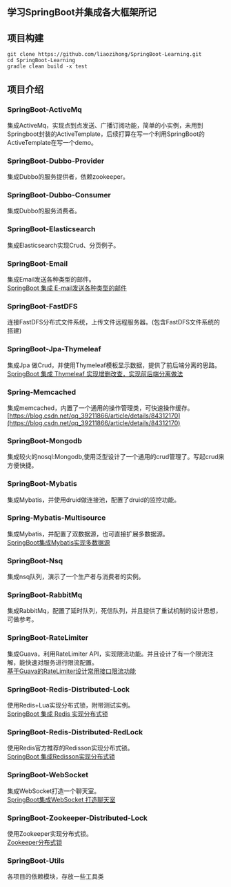 ## 学习SpringBoot并集成各大框架所记

## 项目构建
```
git clone https://github.com/liaozihong/SpringBoot-Learning.git 
cd SpringBoot-Learning
gradle clean build -x test
```
## 项目介绍

### SpringBoot-ActiveMq
集成ActiveMq，实现点到点发送、广播订阅功能，简单的小实例，未用到Springboot封装的ActiveTemplate，后续打算在写一个利用SpringBoot的ActiveTemplate在写一个demo。  

### SpringBoot-Dubbo-Provider
集成Dubbo的服务提供者，依赖zookeeper。  

### SpringBoot-Dubbo-Consumer
集成Dubbo的服务消费者。

### SpringBoot-Elasticsearch
集成Elasticsearch实现Crud、分页例子。  

### SpringBoot-Email
集成Email发送各种类型的邮件。  
[SpringBoot 集成 E-mail发送各种类型的邮件
](https://blog.csdn.net/qq_39211866/article/details/84843977)

### SpringBoot-FastDFS
连接FastDFS分布式文件系统，上传文件远程服务器。(包含FastDFS文件系统的搭建)  

### SpringBoot-Jpa-Thymeleaf
集成Jpa 做Crud，并使用Thymeleaf模板显示数据，提供了前后端分离的思路。  
[SpringBoot 集成 Thymeleaf 实现增删改查，实现前后端分离做法
](https://blog.csdn.net/qq_39211866/article/details/84452874)

### Spring-Memcached
集成memcached，内置了一个通用的操作管理类，可快速操作缓存。  
[https://blog.csdn.net/qq_39211866/article/details/84312170](https://blog.csdn.net/qq_39211866/article/details/84312170)   

### SpringBoot-Mongodb 
集成较火的nosql:Mongodb,使用泛型设计了一个通用的crud管理了。写起crud来方便快捷。  

### SpringBoot-Mybatis
集成Mybatis，并使用druid做连接池，配置了druid的监控功能。  

### Spring-Mybatis-Multisource
集成Mybatis，并配置了双数据源，也可直接扩展多数据源。  
[SpringBoot集成Mybatis实现多数据源
](https://blog.csdn.net/qq_39211866/article/details/84843885)

### SpringBoot-Nsq
集成nsq队列，演示了一个生产者与消费者的实例。  

### SpringBoot-RabbitMq
集成RabbitMq，配置了延时队列，死信队列，并且提供了重试机制的设计思想，可做参考。  

### SpringBoot-RateLimiter
集成Guava，利用RateLimiter API，实现限流功能。并且设计了有一个限流注解，能快速对服务进行限流配置。  
[基于Guava的RateLimiter设计常用接口限流功能
](https://blog.csdn.net/qq_39211866/article/details/84312116)

### SpringBoot-Redis-Distributed-Lock
使用Redis+Lua实现分布式锁，附带测试实例。  
[SpringBoot 集成 Redis 实现分布式锁
](https://blog.csdn.net/qq_39211866/article/details/84843861)

### SpringBoot-Redis-Distributed-RedLock
使用Redis官方推荐的Redisson实现分布式锁。   
[SpringBoot 集成Redisson实现分布式锁
](https://blog.csdn.net/qq_39211866/article/details/84843849)

### SpringBoot-WebSocket
集成WebSocket打造一个聊天室。  
[SpringBoot集成WebSocket 打造聊天室
](https://blog.csdn.net/qq_39211866/article/details/84843923)  

### SpringBoot-Zookeeper-Distributed-Lock
使用Zookeeper实现分布式锁。  
[Zookeeper分布式锁](https://blog.csdn.net/qq_39211866/article/details/84844005)

### SpringBoot-Utils
各项目的依赖模块，存放一些工具类
